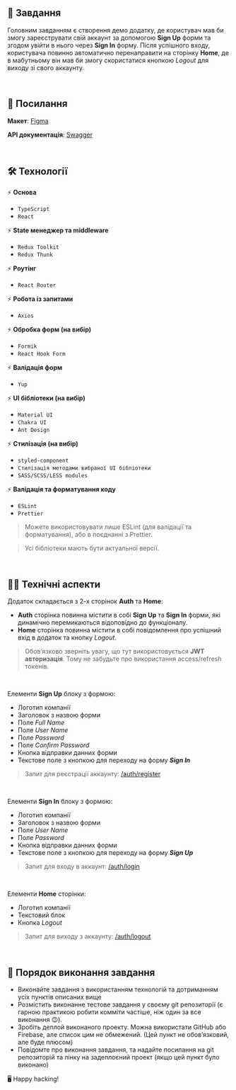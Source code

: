 ##  🚀 Завдання

Головним завданням є створення демо додатку, де користувач мав би змогу зареєструвати свій аккаунт за допомогою **Sign Up** форми та згодом увійти в нього через **Sign In** форму. Після успішного входу, користувача повинно автоматично перенаправити на сторінку **Home**, де в мабутньому він мав би змогу скористатися кнопкою *Logout* для виходу зі свого аккаунту.

<br>

## 📎 Посилання

**Макет**: [Figma](https://www.figma.com/file/hbthFdqeHcPtKLXQIjkeqX/Test-Incode-Finance-2022)

**API документація**: [Swagger](https://expa.fly.dev/api)

<br>

## 🛠 Технології

⚡️ **Основа**

- ```TypeScript```
- ```React``` 

⚡️ **State менеджер та middleware**

- ```Redux Toolkit```
- ```Redux Thunk```

⚡️ **Роутінг**

- ```React Router```

⚡️ **Робота із запитами**

- ```Axios```

⚡️ **Обробка форм (на вибір)**

- ```Formik``` 
- ```React Hook Form```

⚡️ **Валідація форм**

- ```Yup```

⚡️ **UI бібліотеки (на вибір)**

- ```Material UI```
- ```Chakra UI```
- ```Ant Design```

⚡️ **Стилізація (на вибір)**

- ```styled-component```
- ```Стилізація методами вибраної UI бібліотеки``` 
- ```SASS/SCSS/LESS modules```

⚡️ **Валідація та форматування коду**

- ```ESLint``` 
- ```Prettier``` 

> Можете використовувати лише ESLint (для валідації та форматування), або в поєднанні з Prettier.

> Усі бібліотеки мають бути актуальної версії.

<br>

## 👩‍💻 Технічні аспекти

Додаток складається з 2-х сторінок **Auth** та **Home**:

* **Auth** сторінка повинна містити в собі **Sign Up** та **Sign In** форми, які динамічно перемикаються відоповідно до функціоналу.
* **Home** сторінка повинна містити  в собі повідомлення про успішний вхід в додаток та кнопку *Logout*.

>Обовʼязково зверніть увагу, що тут використовується **JWT авторизація**. Тому не забудьте про використання access/refresh токенів.

<br>

Елементи **Sign Up** блоку з формою:

* Логотип компанії
* Заголовок з назвою форми
* Поле *Full Name*
* Поле *User Name*
* Поле *Password*
* Поле *Confirm Password*
* Кнопка відправки данних форми
* Текстове поле з кнопкою для переходу на форму ***Sign In***

>Запит для реєстрації аккаунту: [/auth/register](https://expa.fly.dev/api#/auth/AuthController_register)

<br>

Елементи **Sign In** блоку з формою:

* Логотип компанії
* Заголовок з назвою форми
* Поле *User Name*
* Поле *Password*
* Кнопка відправки данних форми
* Текстове поле з кнопкою для переходу на форму ***Sign Up***

>Запит для входу в аккаунт: [/auth/login](https://expa.fly.dev/api#/auth/AuthController_login)

<br>

Елементи **Home** сторінки:

* Логотип компанії
* Текстовий блок
* Кнопка *Logout*

>Запит для виходу з аккаунту: [/auth/logout](https://expa.fly.dev/api#/auth/AuthController_logout)

<br>

## 📌 Порядок виконання завдання

* Виконайте завдання з використанням технологій та дотриманням усіх пунктів описаних вище
* Розмістить виконанне тестове завдання у своєму git репозиторії (є гарною практикою робити комміти частіше, ніж один за все виконання 😉).
* Зробіть деплой виконаного проекту. Можна використати GitHub або Firebase, але список цим не обмежений. (Цей пункт не обовʼязковий, але буде плюсом)
* Повідомте про виконання завдання, та надайте посилання на git репозиторій та лінку на задеплоєний проект (якщо цей пункт було виконано)

🖥  Happy hacking!
